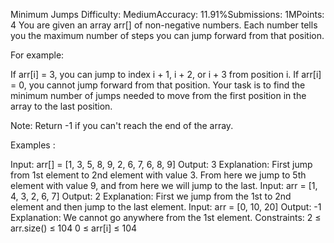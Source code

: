 Minimum Jumps
Difficulty: MediumAccuracy: 11.91%Submissions: 1MPoints: 4
You are given an array arr[] of non-negative numbers. Each number tells you the maximum number of steps you can jump forward from that position.

For example:

If arr[i] = 3, you can jump to index i + 1, i + 2, or i + 3 from position i.
If arr[i] = 0, you cannot jump forward from that position.
Your task is to find the minimum number of jumps needed to move from the first position in the array to the last position.

Note:  Return -1 if you can't reach the end of the array.

Examples : 

Input: arr[] = [1, 3, 5, 8, 9, 2, 6, 7, 6, 8, 9]
Output: 3 
Explanation: First jump from 1st element to 2nd element with value 3. From here we jump to 5th element with value 9, and from here we will jump to the last. 
Input: arr = [1, 4, 3, 2, 6, 7]
Output: 2 
Explanation: First we jump from the 1st to 2nd element and then jump to the last element.
Input: arr = [0, 10, 20]
Output: -1
Explanation: We cannot go anywhere from the 1st element.
Constraints:
2 ≤ arr.size() ≤ 104
0 ≤ arr[i] ≤ 104


